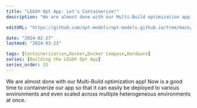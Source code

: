 ```yaml
---
title: "LEGO® Opt App: Let's Containerize!"
description: "We are almost done with our Multi-Build optimization app. Now is a good time to containerize the app so that it can easily be deployed to various environments, and scaled across multiple heterogeneous environments at once, if needed."

editURL: "https://github.com/opt-models/opt-models.github.io/tree/main/content/compendium/lego-app-containerization/index.md"

date: "2024-02-27"
lastmod: "2024-03-23"

tags: [Containerization,Docker,Docker Compose,Hardware]
series: [Building the LEGO® Opt App]
series_order: 15
---
```


We are almost done with our Multi-Build optimization app! Now is a good time to containerize our app so that it can easily be deployed to various environments and even scaled across multiple heterogeneous environments at once.
